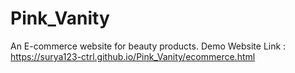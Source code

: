 # Pink_Vanity
An E-commerce website for beauty products.
Demo Website Link : https://surya123-ctrl.github.io/Pink_Vanity/ecommerce.html
